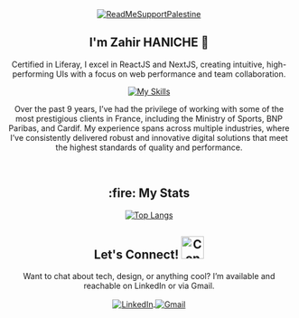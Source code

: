 <!-- Banner Section -->

<div align="center">
  <a href="https://getmoredonationsusa.com/campaign/gaza/FUNHJGXZCKQ/?utm_source=google&utm_medium=cpc&utm_campaign=21480680770&utm_content=705971831193&cid=Cj0KCQjwtZK1BhDuARIsAAy2Vztmpmn3Z3-uNmuuLXeqcfxwRTGpKA9UX1hMxJNSFcMDH-RCK5oQYZYaAmXQEALw_wcB">
    <img src="https://raw.githubusercontent.com/Safouene1/support-palestine-banner/master/banner-support.svg" alt="ReadMeSupportPalestine">
  </a>
</div>


<!-- Header Section -->
<!--  <div align="center">
  <h1>
    <img src="https://media.giphy.com/media/VgCDAzcKvsR6OM0uWg/giphy.gif" width="50" alt="Waving Hand" /> 
    I'm  <a href="https://zahirhaniche-dev.github.io/ZahirHaniche-portfolio/"> Zahir HANICHE </a>
  </h1>
</div>

<div align="center">
  <img src="https://readme-typing-svg.herokuapp.com/?color=ffffff&size=30&center=true&vCenter=true&width=500&height=30&lines=I'm+a...;Frontend+Developer;IT+Consultant;Liferay+Developer" alt="Typing SVG" />
</div> -->

<!-- About Me Section -->
<div align="center">
  <!-- <h2> <a target="_blank" rel="noopener noreferrer">Who Am I? 🚀</a> </h2> -->
  <h2>
   I'm Zahir HANICHE 👋 
  </h2>
  <p>
    Certified in Liferay, I excel in ReactJS and NextJS, creating intuitive, high-performing UIs with a focus on web performance and team collaboration. 
  </p>

  <p align="center">
   <!-- <img src="https://raw.githubusercontent.com/Safouene1/support-palestine-banner/master/StandWithPalestine.svg" alt="Stand With Palestine" />
    <img src="https://komarev.com/ghpvc/?username=ZahirHaniche-dev&label=Profile%20views&color=27cbec&style=flat" alt="Profile Views" /> -->

  
[![My Skills](https://skillicons.dev/icons?i=js,ts,react,next,vscode,html,css,github,git)](https://skillicons.dev)
  </p>
  <p>
    Over the past 9 years, I’ve had the privilege of working with some of the most prestigious clients in France, including the Ministry of Sports, BNP Paribas, and Cardif. My experience spans across multiple industries, where I’ve consistently delivered robust and innovative digital solutions that meet the highest standards of quality and performance.
  </p>
  <br>
</div>
<!-- ```javascript
const Zahir = {
  code: ["Liferay DXP, Javascript", "ReactJS", "NextJS"],
    askMeAbout: ["web dev", "tech", "app dev", "scrum master", "soccer"],
    technologies: {
      frontEnd: {
            technologies: [ "Shell", "HTML", "CSS", "SASS", "JS", "React", "Typescript", "Redux",  "NextJS"],
        },
        misc: ["styled-components", "tailwind", "GIT"]
    },
    architecture: ["Progressive web applications", "Single page applications"],
    funFact: "I love people and I love traveling"
};
``` -->
<div align="center">
<h2>
   :fire: My Stats 
  </h2>

[![Top Langs](https://github-readme-stats.vercel.app/api/top-langs/?username=ZahirHaniche-dev&layout=compact&theme=vision-friendly-dark)](https://github.com/anuraghazra/github-readme-stats)
</div>
<!-- Contact Me Section -->
<div align="center">
  <h2>
    <a target="_blank" rel="noopener noreferrer">
      Let's Connect!
      <img src="https://media1.giphy.com/media/IqgySmxEgP0rs40ZMB/giphy.gif?cid=ecf05e47e7dvfufx9t47q5pf2065hf6mr8dmr8y2yrq8o3su&rid=giphy.gif&ct=s" height="40" width="40" alt="Connect GIF" />
    </a>
  </h2>
  <p>Want to chat about tech, design, or anything cool? I’m available and reachable on LinkedIn or via Gmail.</p>
  <p align="center" style="border: none;">
    <a href="https://www.linkedin.com/in/zahirhaniche/" target="_blank" rel="noopener noreferrer">
      <img align="center" src="https://img.shields.io/badge/LinkedIn-0A66C2.svg?style=for-the-badge&logo=LinkedIn&logoColor=white" alt="LinkedIn" />
    </a>
    <a href="mailto:haniche.zahir@gmail.com" target="_blank" rel="noopener noreferrer">
      <img align="center" src="https://img.shields.io/badge/Gmail-D14836.svg?style=for-the-badge&logo=Gmail&logoColor=white" alt="Gmail" />
    </a>
  </p>

</div>
